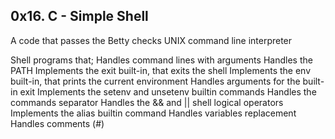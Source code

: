 ## 0x16. C - Simple Shell

A code that passes the Betty checks
UNIX command line interpreter

Shell programs that;
Handles command lines with arguments
Handles the PATH
Implements the exit built-in, that exits the shell
Implements the env built-in, that prints the current environment
Handles arguments for the built-in exit
Implements the setenv and unsetenv builtin commands
Handles the commands separator
Handles the && and || shell logical operators
Implements the alias builtin command
Handles variables replacement
Handles comments (#)
